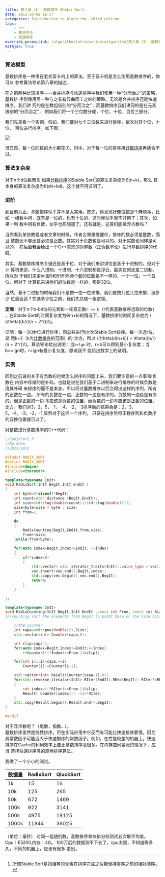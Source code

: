```yaml
---
title: 第八章（3） 基数排序（Radix Sort）
date: 2011-10-02 16:37
categories: Introduction to Algorithm -third edition
tags:
    - c++
    - 算法导论
    - 快速排序
override_permailink: /algorithm/introductiontoalgorithm/第八章（3）-基数排序（radix-sort）
mathjax: true
---
```


### 算法模型

基数排序是一种用在老式穿卡机上的算法。至于穿卡机是怎么使用基数排序的，你可以
参考算法导论第八章的描述。

在之前两种比较排序——合并排序与快速排序中我们使用一种“分而治之”的策略，基数排
序则使用另一种与之有有异曲同工之妙的策略。无论是合并排序还是快速排序，我们讲
究的是在数组级别的“分而治之”；而基数排序我们讲究的是在元素级别的“分而治之”，
例如我们将一个三位数分成，个位，十位，百位三部分。

我们先来看一个实例，假如，我们要对七个三位数来进行排序，依次对其个位，十位，
百位进行排序，如下图：

![][image1]

很显然，每一位的数的大小都在[0，9]中，对于每一位的排序用[计数排序][]再适合不过。

### 算法复杂度

对于n个d位数而言,如果[计数排序][]的Stable Sort[^注1]的算法复杂度为θ(n+k)，那么
其本身的算法复杂度为θ(dn+kd)。这个就不用证明了。

### 进阶

到目前为止，基数排序似乎并不是太实用。首先，你发现好像位数是个麻烦事，比如
一组数中间，既有是一位的，也有十位的，这时候似乎就不好用了；其次，如果一列
数中间有负数，似乎也死翘翘了。还有就是，这哥们能排浮点数吗？
  
当你看到某些教程或者文章的时候，作者会郑重提醒你，排序的数必须是整数，而且
整数还不够还要必须是正数。其实对于负数也是可以的，对于实数也同样是可以的，
在后面我会给出一个C++实现的对整数（正负数不论）进行基数排序的代码。

其实，基数排序排序关键还是基于位，对于我们来讲讲位是基于十进制的。但对于计
算机来讲，什么八进制，十进制，十六进制都是浮云，最实在的还是二进制。所以对
于我们来讲int型5和55555两个数的位数是不一样的，一个一位，一个五位，但对于
计算机来讲他们的位数是一样的，都是32位。

当然，基于二进制的时候我们不是按一位一位来排，我们要按几位几位来排，选多少
位最合适？在选多少位之前，我们先总结一条定理。
  
**定理**：对于n个b-bit位的元素和一任意正数`r <= b`（r代表基数排序选取的位数）
，在Stable Sort的时间复杂度为θ(n+k)的情况下，基数排序的时间复杂度为
\\(\theta((b/r)(n + 2^r))\\)。

证明：每一次对r位进行排序，则总共进行b/r次Stable Sort排序。每一次选r位，显
然k=2（k为[计数排序][]的范围）的r次方。所以
\\(\theta(d(n+k)) = \theta((b/r)(n + 2^r))\\)。算法导论给出说明：当`b<lgn`
时，r=b可以得到最小复杂度；当b\>=lgn时，r=lgn有最小复杂度。原谅我不
能给出数学上的证明。

### 实例

回到之前说的关于有负数的时候怎么排序的问题上来，我们要注意的一点事和I负数在
内存中存储的是补码。也就是说在我们基于二进制来进行排序的时候负数是用其补码
来排序的而不是本身，所以经过基数排序以后会得出这样的序列，所有的正数在一边，
所有的负数在一边，正数的一边是有序的，负数的一边也是有序的。但是正数的一边
本应该是负数的位置，而负数的一边本应该是正数的位置。比方，我们对3，2，5，-1，
-4，-2，-3排序后的结果会是：2，3，5，-4，-3，-2，-1.显然对于这样一个序列，
只要在排序后将正数序列和负数序列互换位置就可以了。

对整数进行基数排序的C++代码：

```cpp
//RadixSort.h
//By Adoo
//2011/10/2

#ifndef RADIX_SORT
#define RADIX_SORT
#include<deque>
#include<iterator>

template<typename InIt>
void RadixSort(InIt BegIt,InIt EndIt )
{
    int byte=8*sizeof(*BegIt);
    int count=std::distance (BegIt,EndIt);
    int size=std::log(double(count))/std::log(double(2));
    size=byte<size ? byte : size;
    int from=1;

    do
    {
        RadixCounting(BegIt,EndIt,from,size);
        from+=size;
    }while(from<byte);

    for(auto index=BegIt;index!=EndIt; ++index)
    {
        if(*index<0)
        {
            std::vector< std::iterator_traits<InIt>::value_type > vec(index,EndIt);
            vec.insert(vec.end(),BegIt,index);
            std::copy(vec.begin(),vec.end(),BegIt);
            return;
        }
    }

};

template<typename InIt>
void RadixCounting(InIt BegIt,InIt EndIt ,const int From, const int Size)
{//counting sort the elements form BegIt to EndIt base on the Size bits from From;

    //the counter
    int capa=std::pow(double(2),Size);
    std::vector<int> Counter(capa,0);

    int clip=capa-1;
    for(auto Index=BegIt;Index!=EndIt;++Index)
        ++Counter[((*Index)>>From-1)&clip];

    for(int i=1;i!=capa;++i)
        Counter[i]+=Counter[i-1];

    std::vector<int> Result(Counter[capa-1],0);
    for(std::reverse_iterator<InIt> RIter(EndIt),REnd(BegIt); RIter!=REnd ;++RIter)
    {
        int index=((*RIter)>>From-1)&clip;
        Result[ Counter[index]-- -1]=*RIter;
    }
    std::copy(Result.begin(),Result.end(),BegIt);
}

#endif
```
    
对于浮点数呢？（尾数，指数...）。   
基数排序虽然是线性排序，但在实际应用中它反而有可能比快速排序要慢，因为
其常数因子可能远大于快速排序的常数因子。例如，在性能较差的机器上，快速
排序在Cache的利用效率上要比基数排序高很多。在内存空间紧张的情况下，应当
选择快速排序类的原地排序算法。
  
我做了一个小小的测试。

数据量 | RadixSort | QiuckSort
-------|-----------|----------
1k     |  15       | 16
10k    | 125       | 265
50k    | 672       | 1469
100k   | 922       |  3141
500k   | 4975      | 19125
1000k  | 11844     | 36025

（单位：毫秒） 
对同一组随机数，基数排序和快排分别测试五次取平均值。Cpu：E5200,内存：4G。
100万后的数据测不下去了，cpu太慢，不知道等多久，不同的机器上，应该有很多
差别。

[计数排序]: http://www.roading.org/algorithm/introductiontoalgorithm/%E7%AE%97%E6%B3%95%E5%AF%BC%E8%AE%BA-%E7%AC%AC%E5%85%AB%E7%AB%A02-%E8%AE%A1%E6%95%B0%E6%8E%92%E5%BA%8Fcounting-sort.html
[image1]: http://www.roading.org/images/2011-10/wps_clip_image-1844_thumb.png
[^注1]: 所谓Stable Sort是指相等的元素在排序完成之后能保持排序之前的相对顺序。